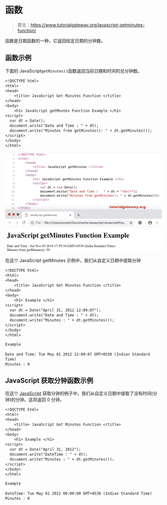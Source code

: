 # 函数

> 原文：<https://www.tutorialgateway.org/javascript-getminutes-function/>

函数是日期函数的一种，它返回给定日期的分钟数。

## 函数示例

下面的 JavaScript`getMinutes()`函数返回当前日期和时间的总分钟数。

```
<!DOCTYPE html>
<html>
<head>
    <title> JavaScript Get Minutes Function </title>
</head>
<body>
    <h1> JavaScript getMnutes Function Example </h1>
<script>
  var dt = Date();  
  document.write("Date and Time : " + dt);
  document.write("Minutes from getMinutes(): " + dt.getMinutes());
</script>
</body>
</html>
```

![JavaScript getMinutes Function 1](img/4c6b553b52bd80ebd94d5b2ad481776b.png)

在这个 JavaScript getMinutes 示例中，我们从自定义日期中提取分钟

```
<!DOCTYPE html>
<html>
<head>
    <title> JavaScript Get Minutes Function </title>
</head>
<body>
    <h1> Example </h1>
<script>
  var dt = Date("April 31, 2012 12:09:07");
  document.write("Date and Time : " + dt);
  document.write("Minutes : " + dt.getMinutes());
</script>
</body>
</html>
```

```
Example

Date and Time: Tue May 01 2012 12:09:07 GMT+0530 (Indian Standard Time)
Minutes : 9
```

## JavaScript 获取分钟函数示例

在这个 [JavaScript](https://www.tutorialgateway.org/javascript/) 获取分钟的例子中，我们从自定义日期中提取了没有时间(分钟)的分钟。这将返回 0 分钟。

```
<!DOCTYPE html>
<html>
<head>
    <title> JavaScript Get Minutes Function </title>
</head>
<body>
    <h1> Example </h1>
<script>
  var dt = Date("April 31, 2012");
  document.write("DateTime : " + dt);
  document.write("Minutes : " + dt.getMinutes());
</script>
</body>
</html>
```

```
Example

DateTime: Tue May 01 2012 00:00:00 GMT+0530 (Indian Standard Time)
Minutes : 0
```